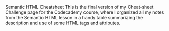 Semantic HTML Cheatsheet
This is the final version of my Cheat-sheet Challenge page for the Codecademy course, where I organized all my notes from the Semantic HTML lesson in a handy table summarizing the description and use of some HTML tags and attributes.
